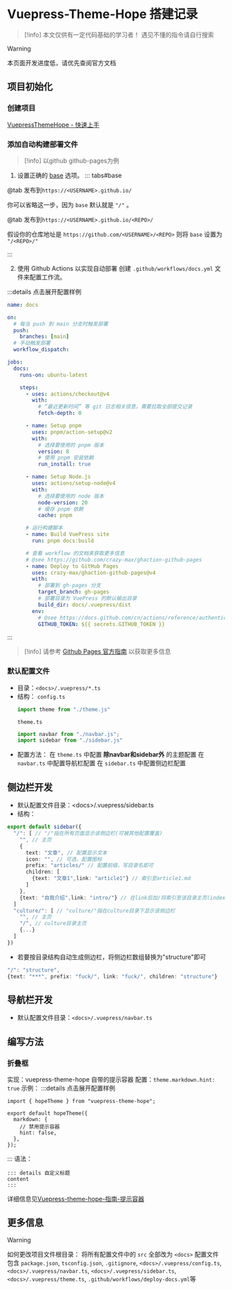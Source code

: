 # Vuepress-Theme-Hope 搭建记录

>[!info]
>本文仅供有一定代码基础的学习者！
>遇见不懂的指令请自行搜索

> [!warning]
> 本页面开发进度低，请优先查阅官方文档

<!-- more -->

## 项目初始化

### 创建项目
[VuepressThemeHope - 快速上手](https://theme-hope.vuejs.press/zh/get-started/)

### 添加自动构建部署文件

>[!info]
>以github github-pages为例

1. 设置正确的 [base](https://vuejs.press/zh/reference/config.html#base) 选项。
::: tabs#base

@tab 发布到`https://<USERNAME>.github.io/`

你可以省略这一步，因为 `base` 默认就是 `"/"` 。


@tab 发布到`https://<USERNAME>.github.io/<REPO>/`

假设你的仓库地址是 `https://github.com/<USERNAME>/<REPO>`
则将 `base` 设置为 `"/<REPO>/"`

:::


2. 使用 Github Actions 以实现自动部署
创建 `.github/workflows/docs.yml` 文件来配置工作流。


:::details 点击展开配置样例

``` yaml
name: docs

on:
  # 每当 push 到 main 分支时触发部署
  push:
    branches: [main]
  # 手动触发部署
  workflow_dispatch:

jobs:
  docs:
    runs-on: ubuntu-latest

    steps:
      - uses: actions/checkout@v4
        with:
          # “最近更新时间” 等 git 日志相关信息，需要拉取全部提交记录
          fetch-depth: 0

      - name: Setup pnpm
        uses: pnpm/action-setup@v2
        with:
          # 选择要使用的 pnpm 版本
          version: 8
          # 使用 pnpm 安装依赖
          run_install: true

      - name: Setup Node.js
        uses: actions/setup-node@v4
        with:
          # 选择要使用的 node 版本
          node-version: 20
          # 缓存 pnpm 依赖
          cache: pnpm

      # 运行构建脚本
      - name: Build VuePress site
        run: pnpm docs:build

      # 查看 workflow 的文档来获取更多信息
      # @see https://github.com/crazy-max/ghaction-github-pages
      - name: Deploy to GitHub Pages
        uses: crazy-max/ghaction-github-pages@v4
        with:
          # 部署到 gh-pages 分支
          target_branch: gh-pages
          # 部署目录为 VuePress 的默认输出目录
          build_dir: docs/.vuepress/dist
        env:
          # @see https://docs.github.com/cn/actions/reference/authentication-in-a-workflow#about-the-github_token-secret
          GITHUB_TOKEN: ${{ secrets.GITHUB_TOKEN }}
```

:::



>[!info]
>请参考 [Github Pages 官方指南](https://pages.github.com/) 以获取更多信息

### 默认配置文件

- 目录：`<docs>/.vuepress/*.ts`
- 结构：
  `config.ts`
  ``` ts
  import theme from "./theme.js"
  ```
  `theme.ts`
  ``` ts
  import navbar from "./navbar.js";
  import sidebar from "./sidebar.js"
  ```
- 配置方法：
在 `theme.ts` 中配置 **除navbar和sidebar外** 的主题配置
在 `navbar.ts` 中配置导航栏配置
在 `sidebar.ts` 中配置侧边栏配置

## 侧边栏开发

- 默认配置文件目录：\<docs>/.vuepress/sidebar.ts
- 结构：
``` ts
export default sidebar({
  "/": [ // "/"指在所有页面显示该侧边栏(可被其他配置覆盖)
    "", // 主页
    {
      text: "文章", // 配置显示文本
      icon: "", // 可选，配置图标
      prefix: "articles/" // 配置前缀，写目录名即可
      children: [
        {text: "文章1",link: "article1"} // 索引至article1.md
      ]
    },
    {text: "自我介绍",link: "intro/"} // 在link后加/将索引至该目录主页(index或readme)
  ]
  "culture/": [ // "culture/"指在culture目录下显示该侧边栏
    "", // 主页
    "/", // culture目录主页
    {...}
  ]
})
```
- 若要按目录结构自动生成侧边栏，将侧边栏数组替换为"structure"即可
``` ts
"/": "structure",
{text: "***", prefix: "fuck/", link: "fuck/", children: "structure"}
```

## 导航栏开发

- 默认配置文件目录：`<docs>/.vuepress/navbar.ts`

## 编写方法
### 折叠框
实现：vuepress-theme-hope 自带的提示容器
配置：`theme.markdown.hint: true`
示例：
:::details 点击展开配置样例
```
import { hopeTheme } from "vuepress-theme-hope";

export default hopeTheme({
  markdown: {
    // 禁用提示容器
    hint: false,
  },
});
```
:::
语法：
```
::: details 自定义标题
content
:::
```
详细信息见[Vuepress-theme-hope-指南-提示容器](https://theme-hope.vuejs.press/zh/guide/markdown/stylize/hint.html)



## 更多信息
>[!warning]
>如何更改项目文件根目录：
>将所有配置文件中的 `src` 全部改为 `<docs>`
>配置文件包含 `package.json`, `tsconfig.json`, `.gitignore`, `<docs>/.vuepress/config.ts`, `<docs>/.vuepress/navbar.ts`, `<docs>/.vuepress/sidebar.ts`, `<docs>/.vuepress/theme.ts`, `.github/workflows/deploy-docs.yml`等